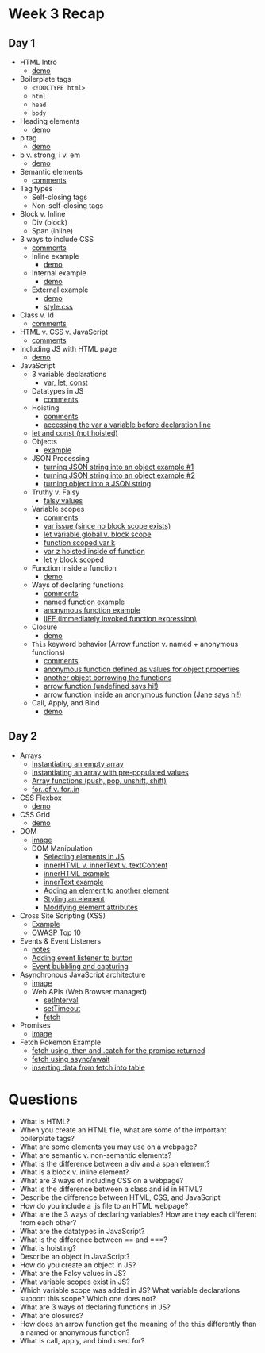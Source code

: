 # Week 3 Recap

## Day 1
- HTML Intro
    - [demo](https://github.com/java-gcp-220228/training/blob/main/week-3/1_html_intro/index.html)
- Boilerplate tags
    - `<!DOCTYPE html>`
    - `html`
    - `head`
    - `body`
- Heading elements
    - [demo](https://github.com/java-gcp-220228/training/blob/main/week-3/1_html_intro/index.html#L9-L14)
- p tag
    - [demo](https://github.com/java-gcp-220228/training/blob/main/week-3/1_html_intro/index.html#L16)
- b v. strong, i v. em
    - [demo](https://github.com/java-gcp-220228/training/blob/main/week-3/1_html_intro/index.html#L18-L21)
- Semantic elements
    - [comments](https://github.com/java-gcp-220228/training/blob/main/week-3/1_html_intro/index.html#L29-L33)
- Tag types
    - Self-closing tags
    - Non-self-closing tags
- Block v. Inline
    - Div (block)
    - Span (inline)
- 3 ways to include CSS
    - [comments](https://github.com/java-gcp-220228/training/blob/main/week-3/2_css_intro/index.html#L109-L113)
    - Inline example
        - [demo](https://github.com/java-gcp-220228/training/blob/main/week-3/2_css_intro/index.html#L123-L124)
    - Internal example
        - [demo](https://github.com/java-gcp-220228/training/blob/main/week-3/2_css_intro/index.html#L10-L103)
    - External example
        - [demo](https://github.com/java-gcp-220228/training/blob/main/week-3/2_css_intro/index.html#L105-L106)
        - [style.css](https://github.com/java-gcp-220228/training/blob/main/week-3/2_css_intro/style.css)
- Class v. Id
    - [comments](https://github.com/java-gcp-220228/training/blob/main/week-3/2_css_intro/index.html#L115-L121)
- HTML v. CSS v. JavaScript
    - [comments](https://github.com/java-gcp-220228/training/blob/main/week-3/3_javascript_intro/index.html#L13-L15)
- Including JS with HTML page
    - [demo](https://github.com/java-gcp-220228/training/blob/main/week-3/3_javascript_intro/index.html#L18)
- JavaScript
    - 3 variable declarations
        - [var, let, const](https://github.com/java-gcp-220228/training/blob/main/week-3/3_javascript_intro/index.js#L20-L23)
    - Datatypes in JS
        - [comments](https://github.com/java-gcp-220228/training/blob/main/week-3/3_javascript_intro/index.js#L27-L34)
    - Hoisting
        - [comments](https://github.com/java-gcp-220228/training/blob/main/week-3/3_javascript_intro/index.js#L38-L46)
        - [accessing the var a variable before declaration line](https://github.com/java-gcp-220228/training/blob/main/week-3/3_javascript_intro/index.js#L48-L50)
    - [let and const (not hoisted)](https://github.com/java-gcp-220228/training/blob/main/week-3/3_javascript_intro/index.js#L66-L71)
    - Objects
        - [example](https://github.com/java-gcp-220228/training/blob/main/week-3/3_javascript_intro/index.js#L80-L101)
    - JSON Processing
        - [turning JSON string into an object example #1](https://github.com/java-gcp-220228/training/blob/main/week-3/3_javascript_intro/index.js#L132-L141)
        - [turning JSON string into an object example #2](https://github.com/java-gcp-220228/training/blob/main/week-3/3_javascript_intro/index.js#L147-L154)
        - [turning object into a JSON string](https://github.com/java-gcp-220228/training/blob/main/week-3/3_javascript_intro/index.js#L143-L144)
    - Truthy v. Falsy
        - [falsy values](https://github.com/java-gcp-220228/training/blob/main/week-3/3_javascript_intro/index.js#L162-L168)
    - Variable scopes
        - [comments](https://github.com/java-gcp-220228/training/blob/main/week-3/4_javascript_scopes_and_functions/index.js#L1-L12)
        - [var issue (since no block scope exists)](https://github.com/java-gcp-220228/training/blob/main/week-3/4_javascript_scopes_and_functions/index.js#L14-L19)
        - [let variable global v. block scope](https://github.com/java-gcp-220228/training/blob/main/week-3/4_javascript_scopes_and_functions/index.js#L23-L29)
        - [function scoped var k](https://github.com/java-gcp-220228/training/blob/main/week-3/4_javascript_scopes_and_functions/index.js#L34-L35)
        - [var z hoisted inside of function](https://github.com/java-gcp-220228/training/blob/main/week-3/4_javascript_scopes_and_functions/index.js#L37-L40)
        - [let y block scoped](https://github.com/java-gcp-220228/training/blob/main/week-3/4_javascript_scopes_and_functions/index.js#L45-L48)
    - Function inside a function
        - [demo](https://github.com/java-gcp-220228/training/blob/main/week-3/4_javascript_scopes_and_functions/index.js#L55-L65)
    - Ways of declaring functions
        - [comments](https://github.com/java-gcp-220228/training/blob/main/week-3/4_javascript_scopes_and_functions/index.js#L72-L81)
        - [named function example](https://github.com/java-gcp-220228/training/blob/main/week-3/4_javascript_scopes_and_functions/index.js#L83-L87)
        - [anonymous function example](https://github.com/java-gcp-220228/training/blob/main/week-3/4_javascript_scopes_and_functions/index.js#L89-L94)
        - [IIFE (immediately invoked function expression)](https://github.com/java-gcp-220228/training/blob/main/week-3/4_javascript_scopes_and_functions/index.js#L96-L101)
    - Closure
        - [demo](https://github.com/java-gcp-220228/training/blob/main/week-3/4_javascript_scopes_and_functions/index.js#L103-L137)
    - `This` keyword behavior (Arrow function v. named + anonymous functions)
        - [comments](https://github.com/java-gcp-220228/training/blob/main/week-3/4_javascript_scopes_and_functions/index.js#L139-L146)
        - [anonymous function defined as values for object properties](https://github.com/java-gcp-220228/training/blob/main/week-3/4_javascript_scopes_and_functions/index.js#L147-L160)
        - [another object borrowing the functions](https://github.com/java-gcp-220228/training/blob/main/week-3/4_javascript_scopes_and_functions/index.js#L164-L175)
        - [arrow function (undefined says hi!)](https://github.com/java-gcp-220228/training/blob/main/week-3/4_javascript_scopes_and_functions/index.js#L179-L194)
        - [arrow function inside an anonymous function (Jane says hi!)](https://github.com/java-gcp-220228/training/blob/main/week-3/4_javascript_scopes_and_functions/index.js#L196-L212)
    - Call, Apply, and Bind
        - [demo](https://github.com/java-gcp-220228/training/blob/main/week-3/4_javascript_scopes_and_functions/index.js#L215-L244)

## Day 2
- Arrays
    - [Instantiating an empty array](https://github.com/java-gcp-220228/training/blob/main/week-3/5_javascript_arrays/index.js#L5)
    - [Instantiating an array with pre-populated values](https://github.com/java-gcp-220228/training/blob/main/week-3/5_javascript_arrays/index.js#L7)
    - [Array functions (push, pop, unshift, shift)](https://github.com/java-gcp-220228/training/blob/main/week-3/5_javascript_arrays/index.js#L10-L14)
    - [for..of v. for..in](https://github.com/java-gcp-220228/training/blob/main/week-3/5_javascript_arrays/index.js#L25-L54)
- CSS Flexbox
    - [demo](https://github.com/java-gcp-220228/training/tree/main/week-3/6_css_flexbox)
- CSS Grid
    - [demo](https://github.com/java-gcp-220228/training/tree/main/week-3/7_css_grid)
- DOM
    - [image](./images/dom.JPG)
    - DOM Manipulation
        - [Selecting elements in JS](https://github.com/java-gcp-220228/training/blob/main/week-3/8_dom_manipulation_intro/index.js#L1-L6)
        - [innerHTML v. innerText v. textContent](https://github.com/java-gcp-220228/training/blob/main/week-3/8_dom_manipulation_intro/index.js#L10-L13)
        - [innerHTML example](https://github.com/java-gcp-220228/training/blob/main/week-3/8_dom_manipulation_intro/index.js#L14)
        - [innerText example](https://github.com/java-gcp-220228/training/blob/main/week-3/8_dom_manipulation_intro/index.js#L17)
        - [Adding an element to another element](https://github.com/java-gcp-220228/training/blob/main/week-3/8_dom_manipulation_intro/index.js#L21-L27)
        - [Styling an element](https://github.com/java-gcp-220228/training/blob/main/week-3/8_dom_manipulation_intro/index.js#L29-L37)
        - [Modifying element attributes](https://github.com/java-gcp-220228/training/blob/main/week-3/8_dom_manipulation_intro/index.js#L39-L56)
- Cross Site Scripting (XSS)
    - [Example](https://github.com/java-gcp-220228/training/blob/main/week-3/8_dom_manipulation_intro/index.js#L58-L73)
    - [OWASP Top 10](https://owasp.org/www-project-top-ten/2017/A7_2017-Cross-Site_Scripting_(XSS))
- Events & Event Listeners
    - [notes](https://github.com/java-gcp-220228/training/blob/main/week-3/9_events_and_listeners/index.js#L1-L8)
    - [Adding event listener to button](https://github.com/java-gcp-220228/training/blob/main/week-3/9_events_and_listeners/index.js#L29-L34)
    - [Event bubbling and capturing](https://github.com/java-gcp-220228/training/blob/main/week-3/9_events_and_listeners/index.js#L44-L102)
- Asynchronous JavaScript architecture
    - [image](./images/async-architecture.JPG)
    - Web APIs (Web Browser managed)
        - [setInterval](https://github.com/java-gcp-220228/training/blob/main/week-3/10_fetch/index.js#L4-L8)
        - [setTimeout](https://github.com/java-gcp-220228/training/blob/main/week-3/10_fetch/index.js#L10-L13)
        - [fetch](https://github.com/java-gcp-220228/training/blob/main/week-3/10_fetch/index.js#L37-L39)
- Promises
    - [image](./images/promises.JPG)
- Fetch Pokemon Example
    - [fetch using .then and .catch for the promise returned](https://github.com/java-gcp-220228/training/blob/main/week-3/10_fetch/index.js#L37-L55)
    - [fetch using async/await](https://github.com/java-gcp-220228/training/blob/main/week-3/10_fetch/index.js#L69-L86)
    - [inserting data from fetch into table](https://github.com/java-gcp-220228/training/blob/main/week-3/10_fetch/index.js#L91-L113)


# Questions
* What is HTML?
* When you create an HTML file, what are some of the important boilerplate tags?
* What are some elements you may use on a webpage?
* What are semantic v. non-semantic elements?
* What is the difference between a div and a span element?
* What is a block v. inline element?
* What are 3 ways of including CSS on a webpage?
* What is the difference between a class and id in HTML?
* Describe the difference between HTML, CSS, and JavaScript
* How do you include a .js file to an HTML webpage?
* What are the 3 ways of declaring variables? How are they each different from each other?
* What are the datatypes in JavaScript?
* What is the difference between == and ===?
* What is hoisting?
* Describe an object in JavaScript?
* How do you create an object in JS?
* What are the Falsy values in JS?
* What variable scopes exist in JS?
* Which variable scope was added in JS? What variable declarations support this scope? Which one does not?
* What are 3 ways of declaring functions in JS?
* What are closures?
* How does an arrow function get the meaning of the `this` differently than a named or anonymous function?
* What is call, apply, and bind used for?

